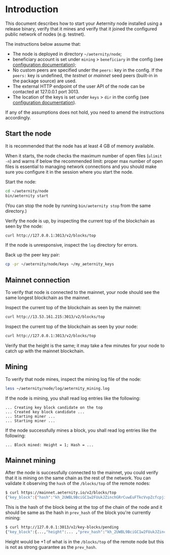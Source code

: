 # Introduction

This document describes how to start your Aeternity node installed using a release binary, verify that it mines and verify that it joined the configured public network of nodes (e.g. testnet).

The instructions below assume that:

* The node is deployed in directory `~/aeternity/node`;
* beneficiary account is set under `mining` > `beneficiary` in the config (see [configuration documentation](configuration.md));
* No custom peers are specified under the `peers:` key in the config. If the `peers:` key is undefined, the *testnet* or *mainnet* seed peers (built-in in the package source) are used.
* The external HTTP endpoint of the user API of the node can be contacted at 127.0.0.1 port 3013.
* The location of the keys is set under `keys` > `dir` in the config (see [configuration documentation](configuration.md)).

If any of the assumptions does not hold, you need to amend the instructions accordingly.

## Start the node

It is recommended that the node has at least 4 GB of memory available.

When it starts, the node checks the maximum number of open files (`ulimit -n`) and warns if below the recommended limit: proper max number of open files is essential to managing network connections and you should make sure you configure it in the session where you start the node.

Start the node:
```bash
cd ~/aeternity/node
bin/aeternity start
```

(You can stop the node by running `bin/aeternity stop` from the same directory.)

Verify the node is up, by inspecting the current top of the blockchain as seen by the node:
```bash
curl http://127.0.0.1:3013/v2/blocks/top
```

If the node is unresponsive, inspect the `log` directory for errors.

Back up the peer key pair:
```bash
cp -pr ~/aeternity/node/keys ~/my_aeternity_keys
```

## Mainnet connection

To verify that node is connected to the mainnet, your node should see the same longest blockchain as the mainnet.

Inspect the current top of the blockchain as seen by the mainnet:
```bash
curl http://13.53.161.215:3013/v2/blocks/top
```

Inspect the current top of the blockchain as seen by your node:
```bash
curl http://127.0.0.1:3013/v2/blocks/top
```

Verify that the height is the same; it may take a few minutes for your node to catch up with the mainnet blockchain.

## Mining

To verify that node mines, inspect the mining log file of the node:
```bash
less ~/aeternity/node/log/aeternity_mining.log
```

If the node is mining, you shall read log entries like the following:
```
... Creating key block candidate on the top
... Created key block candidate ...
... Starting miner ...
... Starting miner ...
```

If the node successfully mines a block, you shall read log entries like the following:
```
... Block mined: Height = 1; Hash = ...
```

## Mainnet mining

After the node is successfully connected to the mainnet, you could verify that it is mining on the same chain as the rest of the network.
You can validate it observing the `hash` of the `/blocks/top` of the remote nodes:
```bash
$ curl https://mainnet.aeternity.io/v2/blocks/top
{"key_block":{"hash":"kh_2UWBL9BciGC1w2FUukJZinchGRrCuwEuFTkcVvpZcfcpjiAbUy","height":...}}
```

This is the hash of the block being at the top of the chain of the node and it should be same as the hash in `prev_hash` of the block you're currently mining:
```bash
$ curl http://127.0.0.1:3013/v2/key-blocks/pending
{"key_block":{...,"height":... ,"prev_hash":"kh_2UWBL9BciGC1w2FUukJZinchGRrCuwEuFTkcVvpZcfcpjiAbUy", ...}}
```
Height would be +1 of what is in the `/blocks/top` of the remote node but this is not
as strong guarantee as the `prev_hash`.
